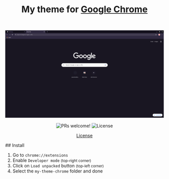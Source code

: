 <h1 align="center">
  <br>
 My theme for <a href="https://www.google.com/chrome">Google Chrome</a>
  <br>
</h1>
<br>

<p align="center">
  <img alt="my theme screenshot" src="./screenshot.png">
</p>

<p align="center">
  <img src="https://img.shields.io/badge/PRs-welcome-%235FCC6F.svg" alt="PRs welcome!" />

  <img alt="License" src="https://img.shields.io/badge/license-MIT-%235FCC6F">
</p>

<p align="center">
  <a href="#license">License</a>
</p>
## Install

1. Go to `chrome://extensions`
2. Enable `Developer mode` <small>(top-right corner)</small>
3. Click on `Load unpacked` button <small>(top-left corner)</small>
4. Select the `my-theme-chrome` folder and done
